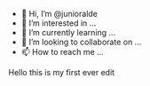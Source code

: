 - 👋 Hi, I’m @junioralde
- 👀 I’m interested in ...
- 🌱 I’m currently learning ...
- 💞️ I’m looking to collaborate on ...
- 📫 How to reach me ...

<!---
junioralde/junioralde is a ✨ special ✨ repository because its `README.md` (this file) appears on your GitHub profile.
You can click the Preview link to take a look at your changes.
--->

Hello this is my first ever edit

